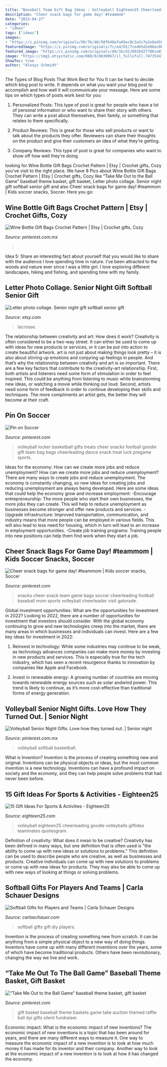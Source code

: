 ```yaml
---
title: "Baseball Team Gift Bag Ideas : Volleyball Eighteen25 Cheerleading Goodie Volleyballs Giftidea Teammates Quotesgram"
description: "Cheer snack bags for game day! #teammom"
date: "2023-04-27"
categories:
- "ideas"
tags: ["ideas"]
images:
- "https://i.pinimg.com/originals/50/fb/40/50fb40afa45ec8c3a3c7e2e8a4598ef2.jpg"
featuredImage: "https://i.pinimg.com/originals/7c/ed/b5/7cedb5d2e06ec0627f67a01f00e4d8a1.jpg"
featured_image: "https://i.pinimg.com/originals/89/1b/d2/891bd27786ce87e7863a0e1f811efe3f.jpg"
image: "https://img1.etsystatic.com/060/0/8839967/il_fullxfull.747353471_fngi.jpg"
ShowToc: true
author: "Alexys Schmidt"
---
```



The Types of Blog Posts That Work Best for You
It can be hard to decide which blog post to write.  It depends on what you want your blog post to accomplish and how well it will communicate your message. Here are some tips on which types of posts work best for you:
1. Personalized Posts: This type of post is great for people who have a lot of personal information or who want to share their story with others. They can write a post about themselves, their family, or something that relates to them specifically.

2. Product Reviews: This is great for those who sell products or want to talk about the products they offer. Reviewers can share their thoughts on the product and give their customers an idea of what they’re getting.

3. Company Reviews: This type of post is great for companies who want to show off how well they’re doing.

	

		
looking for Wine Bottle Gift Bags Crochet Pattern | Etsy | Crochet gifts, Cozy you've visit to the right place. We have 8 Pics about Wine Bottle Gift Bags Crochet Pattern | Etsy | Crochet gifts, Cozy like “Take Me Out to the Ball Game” baseball theme basket, gift basket, Letter photo collage. Senior night gift softball senior gift and also Cheer snack bags for game day! #teammom | Kids soccer snacks, Soccer. Here you go:
		
    
## Wine Bottle Gift Bags Crochet Pattern | Etsy | Crochet Gifts, Cozy

<img loading=lazy src="https://i.pinimg.com/originals/5f/fa/1a/5ffa1ada91596fc201d616d51a6e02e1.jpg" onerror="this.onerror=null;this.src='https://tse2.mm.bing.net/th?id=OIP.H88rw1IH5Z8OpSs6qf_uVQHaNJ&amp;pid=15.1';" alt="Wine Bottle Gift Bags Crochet Pattern | Etsy | Crochet gifts, Cozy">

_Source: pinterest.com.mx_

>. 

	

Idea 5: Share an interesting fact about yourself that you would like to share with the audience
I love spending time in nature. I've been attracted to the woods and nature ever since I was a little girl. I love exploring different landscapes, hiking and fishing, and spending time with my family.

    
## Letter Photo Collage. Senior Night Gift Softball Senior Gift

<img loading=lazy src="https://img1.etsystatic.com/060/0/8839967/il_fullxfull.747353471_fngi.jpg" onerror="this.onerror=null;this.src='https://tse1.mm.bing.net/th?id=OIP.RiFY9lg9BrTEXVBBDHj6qAHaJ6&amp;pid=15.1';" alt="Letter photo collage. Senior night gift softball senior gift">

_Source: etsy.com_

>lacrosse. 

	

The relationship between creativity and art: How does it work?
Creativity is often considered to be a two-way street. It can either be used to come up with ideas for new products or services, or it can be put into action to create beautiful artwork. art is not just about making things look pretty – it is also about stirring up emotions and conjuring up feelings in people. And that’s why the relationship between creativity and art is so important.
There are a few key factors that contribute to the creativity-art relationship. First, both artists and listeners need some form of stimulation in order to feel inspired. This could be anything from listening to music while brainstorming new ideas, or watching a movie while thinking out loud. Second, artists need some form of feedback in order to continue developing their skills and techniques. The more compliments an artist gets, the better they will become at their craft.

    
## Pin On Soccer

<img loading=lazy src="https://i.pinimg.com/736x/2d/d7/92/2dd79232ce2effa30e4e84a0656c9d06--about-volleyball-volleyball-locker.jpg" onerror="this.onerror=null;this.src='https://tse1.mm.bing.net/th?id=OIP.-bQof8EN9I7w1QLQsI8OpAHaJ6&amp;pid=15.1';" alt="Pin on Soccer">

_Source: pinterest.com_

>volleyball locker basketball gifts treats cheer snacks football goodie gift team bag bags cheerleading dance snack treat luck pregame sports. 

	

Ideas for the economy: How can we create more jobs and reduce unemployment?
How can we create more jobs and reduce unemployment?
There are many ways to create jobs and reduce unemployment. The economy is constantly changing, so new ideas for creating jobs and reducing unemployment are always being developed. Here are some ideas that could help the economy grow and increase employment: 
-Encourage entrepreneurship: The more people who start their own businesses, the more jobs they can create. This will help to reduce unemployment as businesses become stronger and offer new products and services. 
-Upgrade infrastructure: Improved transportation, communication, and industry means that more people can be employed in various fields. This will also lead to less need for housing, which in turn will lead to an increase in employment opportunities. 
-Create job training programs: Training people into new positions can help them find work when they start a job.

    
## Cheer Snack Bags For Game Day! #teammom | Kids Soccer Snacks, Soccer

<img loading=lazy src="https://i.pinimg.com/originals/50/fb/40/50fb40afa45ec8c3a3c7e2e8a4598ef2.jpg" onerror="this.onerror=null;this.src='https://tse2.mm.bing.net/th?id=OIP.K8QiOQiWk0vleEJuqxQwmwHaJ3&amp;pid=15.1';" alt="Cheer snack bags for game day! #teammom | Kids soccer snacks, Soccer">

_Source: pinterest.com_

>snacks cheer snack team game bags soccer cheerleading football baseball mom sports volleyball cheerleader visit gatorade. 

	

Global investment opportunities: What are the opportunities for investment in 2022?
Looking to 2022, there are a number of opportunities for investment that investors should consider. With the global economy continuing to grow and new technologies creep into the market, there are many areas in which businesses and individuals can invest. Here are a few key ideas for investment in 2022: 
1. Reinvest in technology: While some industries may continue to be weak, as technology advances companies can make more money by investing in new products and services. This is especially true for the tech industry, which has seen a recent resurgence thanks to innovation by companies like Apple and Facebook. 

2. Invest in renewable energy: A growing number of countries are moving towards renewable energy sources such as solar andwind power. This trend is likely to continue, as it’s more cost-effective than traditional forms of energy generation. 


    
## Volleyball Senior Night Gifts. Love How They Turned Out. | Senior Night

<img loading=lazy src="https://i.pinimg.com/originals/89/1b/d2/891bd27786ce87e7863a0e1f811efe3f.jpg" onerror="this.onerror=null;this.src='https://tse4.mm.bing.net/th?id=OIP.WIImPahjaCicmXK9I2PAeQHaJ6&amp;pid=15.1';" alt="Volleyball Senior Night Gifts. Love how they turned out. | Senior night">

_Source: pinterest.com.mx_

>volleyball softball basketball. 

	

What is Invention?
Invention is the process of creating something new and original. Inventions can be physical objects or ideas, but the most common invention is a new technology. Inventions can have a profound impact on society and the economy, and they can help people solve problems that had never been before.

    
## 15 Gift Ideas For Sports &amp; Activities - Eighteen25

<img loading=lazy src="https://eighteen25.com/wp-content/uploads/2014/05/volleyball-coach-gift-tag.jpg" onerror="this.onerror=null;this.src='https://tse1.mm.bing.net/th?id=OIP.e5M9j_Bt05c7a3ubkdkBhAAAAA&amp;pid=15.1';" alt="15 Gift Ideas For Sports &amp; Activities - Eighteen25">

_Source: eighteen25.com_

>volleyball eighteen25 cheerleading goodie volleyballs giftidea teammates quotesgram. 

	

Definition of creativity: What does it mean to be creative?
Creativity has been defined in many ways, but one definition that is often used is "the ability to come up with new ideas or solutions to problems." This definition can be used to describe people who are creative, as well as businesses and products. Creative individuals can come up with new solutions to problems or come up with new ideas for products. They may also be able to come up with new ways of looking at things or solving problems.

    
## Softball Gifts For Players And Teams | Carla Schauer Designs

<img loading=lazy src="https://www.carlaschauer.com/wp-content/uploads/2019/06/softball-gift-bag-angle-735x1041.jpg" onerror="this.onerror=null;this.src='https://tse2.mm.bing.net/th?id=OIP.-CpL1xUvE72LasGVtgyvhgHaKf&amp;pid=15.1';" alt="Softball Gifts for Players and Teams | Carla Schauer Designs">

_Source: carlaschauer.com_

>softball gifts gift diy players. 

	

Invention is the process of creating something new from scratch. It can be anything from a simple physical object to a new way of doing things. Inventors have come up with many different inventions over the years, some of which have become traditional products. Others have been revolutionary, changing the way we live and work.

    
## “Take Me Out To The Ball Game” Baseball Theme Basket, Gift Basket

<img loading=lazy src="https://i.pinimg.com/originals/7c/ed/b5/7cedb5d2e06ec0627f67a01f00e4d8a1.jpg" onerror="this.onerror=null;this.src='https://tse1.mm.bing.net/th?id=OIP.TBIU6oEZ_UWstQj9MGzVZQHaJ4&amp;pid=15.1';" alt="“Take Me Out to the Ball Game” baseball theme basket, gift basket">

_Source: pinterest.com_

>gift basket baseball theme baskets game take auction themed raffle ball dyi gifts silent fundraiser. 

	

Economic impact: What is the economic impact of new inventions?
The economic impact of new inventions is a topic that has been around for years, and there are many different ways to measure it. One way to measure the economic impact of a new invention is to look at how much money it has made for its inventor and their company. Another way to look at the economic impact of a new invention is to look at how it has changed the economy.

